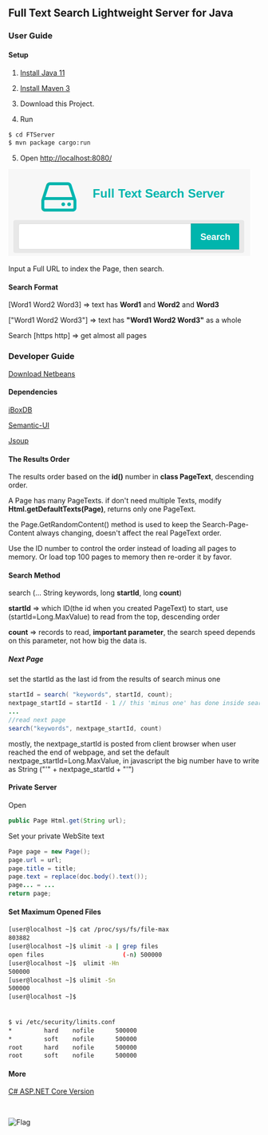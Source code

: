 ## Full Text Search Lightweight Server for Java


### User Guide


#### Setup

1. [Install Java 11](https://jdk.java.net/)

2. [Install Maven 3](https://maven.apache.org/)

3. Download this Project.

4. Run

```sh
$ cd FTServer
$ mvn package cargo:run
```

5. Open [http://localhost:8080/](http://localhost:8080/)


![](FTServer/src/main/webapp/css/fts.png)


Input a Full URL to index the Page, then search.


#### Search Format

[Word1 Word2 Word3] => text has **Word1** and **Word2** and **Word3**

["Word1 Word2 Word3"] => text has **"Word1 Word2 Word3"** as a whole

Search [https http] => get almost all pages



### Developer Guide


[Download Netbeans](https://netbeans.apache.org/)


#### Dependencies

[iBoxDB](http://www.iboxdb.com)

[Semantic-UI](http://semantic-ui.com/)

[Jsoup](http://jsoup.org/)


#### The Results Order
The results order based on the **id()** number in **class PageText**,  descending order.

A Page has many PageTexts. if don't need multiple Texts, modify **Html.getDefaultTexts(Page)**, returns only one PageText.

the Page.GetRandomContent() method is used to keep the Search-Page-Content always changing, doesn't affect the real PageText order.

Use the ID number to control the order instead of loading all pages to memory. 
Or load top 100 pages to memory then re-order it by favor. 


#### Search Method
search (... String keywords, long **startId**, long **count**)

**startId** => which ID(the id when you created PageText) to start, 
use (startId=Long.MaxValue) to read from the top, descending order

**count** => records to read,  **important parameter**, the search speed depends on this parameter, not how big the data is.

##### Next Page
set the startId as the last id from the results of search minus one

```java
startId = search( "keywords", startId, count);
nextpage_startId = startId - 1 // this 'minus one' has done inside search()
...
//read next page
search("keywords", nextpage_startId, count)
```

mostly, the nextpage_startId is posted from client browser when user reached the end of webpage, 
and set the default nextpage_startId=Long.MaxValue, 
in javascript the big number have to write as String ("'" + nextpage_startId + "'")



#### Private Server
Open 
```java
public Page Html.get(String url);
```
Set your private WebSite text
```java
Page page = new Page();
page.url = url;
page.title = title;
page.text = replace(doc.body().text());
page... = ...
return page;
```

#### Set Maximum Opened Files

```sh
[user@localhost ~]$ cat /proc/sys/fs/file-max
803882
[user@localhost ~]$ ulimit -a | grep files
open files                      (-n) 500000
[user@localhost ~]$  ulimit -Hn
500000
[user@localhost ~]$ ulimit -Sn
500000
[user@localhost ~]$ 


$ vi /etc/security/limits.conf
*         hard    nofile      500000
*         soft    nofile      500000
root      hard    nofile      500000
root      soft    nofile      500000

```


#### More
[C# ASP.NET Core Version](https://github.com/iboxdb/ftserver-cs)



<br />

![Flag](https://s05.flagcounter.com/count2/Ep/bg_373737/txt_F2F2F2/border_373737/columns_2/maxflags_8/viewers_0/labels_0/pageviews_1/flags_0/percent_0/)



